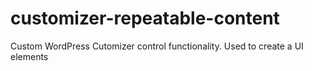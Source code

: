 # customizer-repeatable-content
Custom WordPress Cutomizer control functionality. Used to create a UI elements
